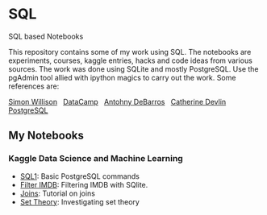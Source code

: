# SQL
SQL based Notebooks

This repository contains some of my work using SQL.  The notebooks are experiments, 
courses, kaggle entries, hacks and code ideas from various sources.  The work was done using SQLite and mostly PostgreSQL.  Use the pgAdmin tool allied with ipython magics to carry out the work.  Some references are:

[Simon Willison](https://github.com/simonw/csvs-to-sqlite) &nbsp;
[DataCamp](https://www.datacamp.com/) &nbsp;
[Antohny DeBarros](https://nostarch.com/practicalSQL) &nbsp; 
[Catherine Devlin](https://github.com/catherinedevlin/ipython-sql) &nbsp; 
[PostgreSQL](http://www.postgresqltutorial.com/) &nbsp;

## My Notebooks

### Kaggle Data Science and Machine Learning

* [SQL1](https://github.com/riched158/SQL/blob/master/SQL1.ipynb): Basic PostgreSQL commands
* [Filter IMDB](https://github.com/riched158/SQL/blob/master/SQLFiltering.ipynb): Filtering IMDB with SQlite.
* [Joins](https://github.com/riched158/SQL/blob/master/SQLJoins.ipynb): Tutorial on joins
* [Set Theory](https://github.com/riched158/SQL/blob/master/SQLSetTheory.ipynb): Investigating set theory

